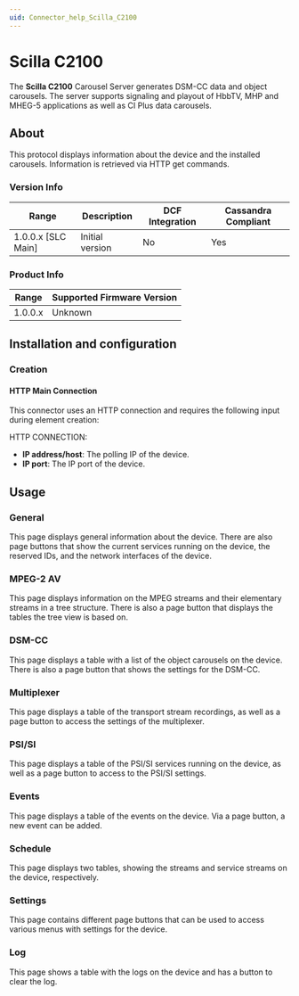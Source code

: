 ```yaml
---
uid: Connector_help_Scilla_C2100
---
```


# Scilla C2100

The **Scilla C2100** Carousel Server generates DSM-CC data and object carousels. The server supports signaling and playout of HbbTV, MHP and MHEG-5 applications as well as CI Plus data carousels.

## About

This protocol displays information about the device and the installed carousels. Information is retrieved via HTTP get commands.

### Version Info

| Range | Description | DCF Integration | Cassandra Compliant |
|----------------------|-----------------|---------------------|-------------------------|
| 1.0.0.x \[SLC Main\] | Initial version | No                  | Yes                     |

### Product Info

| Range | Supported Firmware Version |
|------------------|-----------------------------|
| 1.0.0.x          | Unknown                     |

## Installation and configuration

### Creation

#### HTTP Main Connection

This connector uses an HTTP connection and requires the following input during element creation:

HTTP CONNECTION:

- **IP address/host**: The polling IP of the device.
- **IP port**: The IP port of the device.

## Usage

### General

This page displays general information about the device. There are also page buttons that show the current services running on the device, the reserved IDs, and the network interfaces of the device.

### MPEG-2 AV

This page displays information on the MPEG streams and their elementary streams in a tree structure. There is also a page button that displays the tables the tree view is based on.

### DSM-CC

This page displays a table with a list of the object carousels on the device. There is also a page button that shows the settings for the DSM-CC.

### Multiplexer

This page displays a table of the transport stream recordings, as well as a page button to access the settings of the multiplexer.

### PSI/SI

This page displays a table of the PSI/SI services running on the device, as well as a page button to access to the PSI/SI settings.

### Events

This page displays a table of the events on the device. Via a page button, a new event can be added.

### Schedule

This page displays two tables, showing the streams and service streams on the device, respectively.

### Settings

This page contains different page buttons that can be used to access various menus with settings for the device.

### Log

This page shows a table with the logs on the device and has a button to clear the log.

